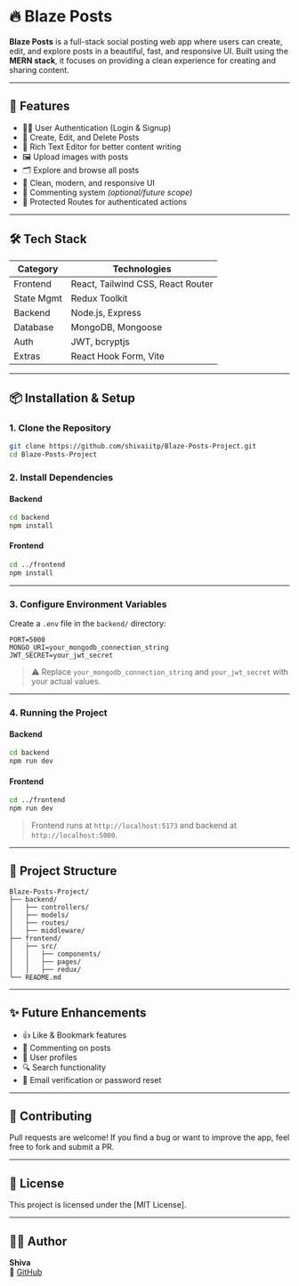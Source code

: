 # 🔥 Blaze Posts

**Blaze Posts** is a full-stack social posting web app where users can create, edit, and explore posts in a beautiful, fast, and responsive UI. Built using the **MERN stack**, it focuses on providing a clean experience for creating and sharing content.

---

## 🚀 Features

- 🧑‍💻 User Authentication (Login & Signup)
- 📝 Create, Edit, and Delete Posts
- 🧾 Rich Text Editor for better content writing
- 🖼️ Upload images with posts
- 🗂️ Explore and browse all posts
- 🎨 Clean, modern, and responsive UI
- 💬 Commenting system *(optional/future scope)*
- 🔐 Protected Routes for authenticated actions

---

## 🛠️ Tech Stack

| Category    | Technologies                             |
|-------------|-------------------------------------------|
| Frontend    | React, Tailwind CSS, React Router         |
| State Mgmt  | Redux Toolkit                             |
| Backend     | Node.js, Express                          |
| Database    | MongoDB, Mongoose                         |
| Auth        | JWT, bcryptjs                             |
| Extras      | React Hook Form, Vite                     |

---

## 📦 Installation & Setup

### 1. Clone the Repository

```bash
git clone https://github.com/shivaiitp/Blaze-Posts-Project.git
cd Blaze-Posts-Project
```

### 2. Install Dependencies

#### Backend

```bash
cd backend
npm install
```

#### Frontend

```bash
cd ../frontend
npm install
```

---

### 3. Configure Environment Variables

Create a `.env` file in the `backend/` directory:

```env
PORT=5000
MONGO_URI=your_mongodb_connection_string
JWT_SECRET=your_jwt_secret
```

> ⚠️ Replace `your_mongodb_connection_string` and `your_jwt_secret` with your actual values.

---

### 4. Running the Project

#### Backend

```bash
cd backend
npm run dev
```

#### Frontend

```bash
cd ../frontend
npm run dev
```

> Frontend runs at `http://localhost:5173` and backend at `http://localhost:5000`.

---

## 📁 Project Structure

```
Blaze-Posts-Project/
├── backend/
│   ├── controllers/
│   ├── models/
│   ├── routes/
│   ├── middleware/
├── frontend/
│   ├── src/
│   │   ├── components/
│   │   ├── pages/
│   │   ├── redux/
└── README.md
```

---

## ✨ Future Enhancements

- 👍 Like & Bookmark features
- 💬 Commenting on posts
- 👤 User profiles
- 🔍 Search functionality
- 📨 Email verification or password reset

---

## 🙌 Contributing

Pull requests are welcome! If you find a bug or want to improve the app, feel free to fork and submit a PR.

---

## 📄 License

This project is licensed under the [MIT License].

---

## 👨‍💻 Author

**Shiva**  
🔗 [GitHub](https://github.com/shivaiitp)
